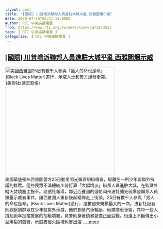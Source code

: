 ```yaml
---
layout: post
title: "[國際] 川普增派聯邦人員進駐大城平亂 西雅圖爆示威"
date: 2020-07-26T06:27:11.000Z
author: RTI 中央廣播電臺
from: https://www.rti.org.tw/news/view/id/2073537
tags: [ RTI 中央廣播電臺 ]
categories: [ RTI 中央廣播電臺 ]
---
```

<!--1595744831000-->
[[國際] 川普增派聯邦人員進駐大城平亂 西雅圖爆示威](https://www.rti.org.tw/news/view/id/2073537)
------

<div>
<img src="https://static.rti.org.tw/assets/thumbnails/2020/07/26/879e67126754860fc51c9a823e491bd4.jpg" width="360" alt="美國西雅圖25日有數千人參與「黑人的命也是命」(Black Lives Matter)遊行，示威人士和警方爆發衝突。(美聯社/達志影像)" title="美國西雅圖25日有數千人參與「黑人的命也是命」(Black Lives Matter)遊行，示威人士和警方爆發衝突。(美聯社/達志影像)"><br>美國華盛頓州西雅圖警方25日動用閃光彈與胡椒噴霧，驅離在一所少年監獄外抗議的群眾。這些民眾不滿總統川普打算「大幅增派」聯邦人員進駐大城，在監獄外縱火焚燒施工拖車。路透社報導，鄰近西雅圖的俄勒岡州波特蘭先前爆發聯邦人員鎮壓示威者事件，讓西雅圖人重新鼓起精神走上街頭，25日有數千人參與「黑人的命也是命」(Black Lives Matter)遊行，是數週來規模最大的一次。法新社記者則觀察到群眾在少年監獄外示威，他們劃破汽車輪胎、砸爛拖車車窗，其中一些人撐起雨傘抵擋警察的胡椒噴霧，員警則身著鎮暴裝備正面迎戰。街道上不斷傳出小型爆裂的聲響，示威者縱火區域也冒出濃...<a target="_blank" href="https://www.rti.org.tw/news/view/id/2073537">...more</a>
</div>
